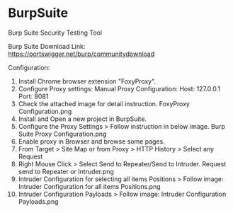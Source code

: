 # BurpSuite
Burp Suite Security Testing Tool

Burp Suite Download Link:
https://portswigger.net/burp/communitydownload

Configuration:
1. Install Chrome browser extension "FoxyProxy".
2. Configure Proxy settings:
    Manual Proxy Configuration:
    Host: 127.0.0.1
    Port: 8081
3. Check the attached image for detail instruction.
FoxyProxy Configuration.png
4. Install and Open a new project in BurpSuite.
5. Configure the Proxy Settings > Follow instruction in below image.
Burp Suite Proxy Configuration.png
6. Enable proxy in Browser and browse some pages.
7. From Target > Site Map or from Proxy > HTTP History > Select any Request
8. Right Mouse Click > Select Send to Repeater/Send to Intruder.
Request send to Repeater or Intruder.png
9. Intruder Configuration for selecting all items Positions > Follow image:
Intruder Configuration for all items Positions.png
10. Intruder Configuration Payloads > Follow image:
Intruder Configuration Payloads.png



